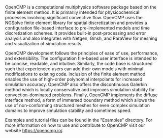 OpenCMP is a computational multiphysics software package based on the finite element method. It is primarily intended for physicochemical processes involving significant convective flow. OpenCMP uses the NGSolve finite element library for spatial discretization and provides a configuration file-based interface to pre-implemented models and time discretization schemes. It provides built-in post-processing and error analysis and also integrates with Netgen, Gmsh, and ParaView for meshing and visualization of simulation results.

OpenCMP development follows the principles of ease of use, performance, and extensibility. The configuration file-based user interface is intended to be concise, readable, and intuitive. Similarly, the code base is structured such that experienced users can add their own models with minimal modifications to existing code. Inclusion of the finite element method enables the use of high-order polynomial interpolants for increased simulation accuracy. OpenCMP also offers the discontinuous Galerkin method which is locally conservative and improves simulation stability for convection-dominated problems. Finally, OpenCMP implements the diffuse interface method, a form of immersed boundary method which allows the use of non-conforming structured meshes for even complex simulation domains to improve simulation stability and sometimes speed.

Examples and tutorial files can be found in the "Examples" directory. For more information on how to use and contribute to OpenCMP visit our website <https://opencmp.io/>.
